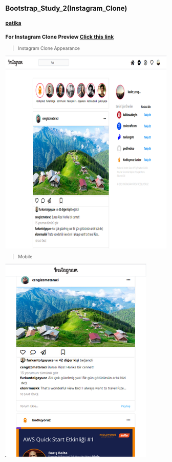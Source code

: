## Bootstrap_Study_2(Instagram_Clone)
### [patika](https://academy.patika.dev/tr/profile)
### For Instagram Clone Preview [Click this link](https://kaderergin.github.io/Bootstrap/Bootstrap_Study_2/) 

> Instagram Clone Appearance

 <img src="assets/Instagram_clone_ss_1.png"  width="780ox" height="600px"> 

> Mobile

 <img src="assets/Instagram_clone_ss_2.png"  width="440ox" height="600px"> 
